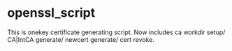 # openssl_script
This is onekey certificate generating script.
Now includes ca workdir setup/ CA|IntCA generate/ newcert generate/ cert revoke.

